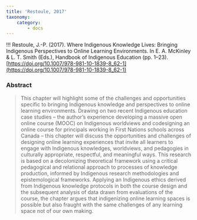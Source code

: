 ```yaml
---
title: 'Restoule, 2017'
taxonomy:
    category:
        - docs
---
```


!!! Restoule, J.-P. (2017). Where Indigenous Knowledge Lives: Bringing Indigenous Perspectives to Online Learning Environments. In E. A. McKinley & L. T. Smith (Eds.), Handbook of Indigenous Education (pp. 1–23). [https://doi.org/10.1007/978-981-10-1839-8_62-1](https://doi.org/10.1007/978-981-10-1839-8_62-1)


### Abstract

> This chapter will highlight some of the challenges and opportunities specific to bringing Indigenous knowledge and perspectives to online learning environments. Drawing on two recent Indigenous education case studies – the author’s experience developing a massive open online course (MOOC) on Indigenous worldviews and codesigning an online course for principals working in First Nations schools across Canada – this chapter will discuss the opportunities and challenges of designing online learning experiences that invite all learners to engage with Indigenous knowledges, worldviews, and pedagogies in culturally appropriate, respectful, and meaningful ways. This research is based on a decolonizing theoretical framework using a critical pedagogical and relational approach to processes of knowledge production, informed by Indigenous research methodologies and epistemological frameworks. Applying an Indigenous ethics derived from Indigenous knowledge protocols in both the course design and the subsequent analysis of data drawn from evaluations of the course, the chapter argues that indigenizing online learning spaces is possible but also fraught with the same challenges of any learning space not of our own making.
